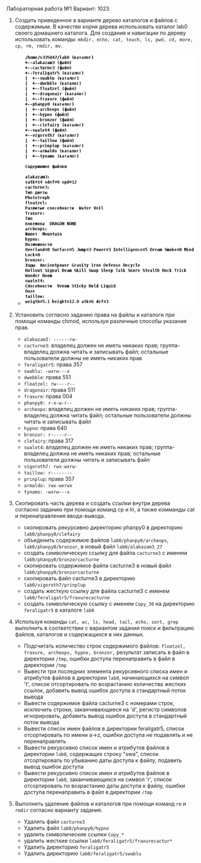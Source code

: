 Лабораторная работа №1
Вариант: 1023
1. Создать приведенное в варианте дерево каталогов и файлов с содержимым. В качестве корня дерева использовать каталог lab0 своего домашнего каталога. Для создания и навигации по дереву использовать команды: `mkdir, echo, cat, touch, ls, pwd, cd, more, cp, rm, rmdir, mv`.

    - [![](task11.png)]()

2. Установить согласно заданию права на файлы и каталоги при помощи команды chmod, используя различные способы указания прав.
    - `alakazam3: ------rw-`
    - `cacturne3`: владелец должен не иметь никаких прав; группа-владелец должна читать и записывать файл; остальные пользователи должны не иметь никаких прав
    - `feraligatr5`: права 357
    - `swablu: -wxrw---x`
    - `dwebble`: права 551
    - `floatzel: rw----r--`
    - `dragonair`: права 511
    - `fraxure`: права 004
    - `phanpy0: r-x-w-r--`
    - `archeops`: владелец должен не иметь никаких прав; группа-владелец должна читать файл; остальные пользователи должны читать и записывать файл
    - `hypno`: права 640
    - `bronzor: r-----r--`
    - `clefairy`: права 317
    - `swalot4`: владелец должен не иметь никаких прав; группа-владелец должна не иметь никаких прав; остальные пользователи должны читать и записывать файл
    - `vigoroth7: rwx-wxrw-`
    - `taillow: r--------`
    - `prinplup`: права 357
    - `armaldo: rwx-wxrwx`
    - `tynamo: -wxrw---x`
3. Скопировать часть дерева и создать ссылки внутри дерева согласно заданию при помощи команд cp и ln, а также комманды cat и перенаправления ввода-вывода.

    - скопировать рекурсивно директорию phanpy0 в директорию `lab0/phanpy0/clefairy`
    - объеденить содержимое файлов `lab0/phanpy0/archeops`, `lab0/phanpy0/bronzor`, в новый файл `lab0/alakazam3_27`
    - cоздать символическую ссылку для файла `cacturne3` с именем `lab0/phanpy0/bronzorcacturne`
    - скопировать содержимое файла cacturne3 в новый файл `lab0/phanpy0/bronzorcacturne`
    - скопировать файл cacturne3 в директорию `lab0/vigoroth7/prinplup`
    - cоздать жесткую ссылку для файла cacturne3 с именем `lab0/feraligatr5/fraxurecacturne`
    - создать символическую ссылку c именем `Copy_30` на директорию `feraligatr5` в каталоге `lab0`
4. Используя команды `cat, wc, ls, head, tail, echo, sort, grep` выполнить в соответствии с вариантом задания поиск и фильтрацию файлов, каталогов и содержащихся в них данных.

    - Подсчитать количество строк содержимого файлов: `floatzel, fraxure, archeops, hypno, bronzor,` результат записать в файл в директории `/tmp`, ошибки доступа перенаправить в файл в директории `/tmp`
    - Вывести три последних элемента рекурсивного списка имен и атрибутов файлов в директории `lab0`, начинающихся на символ 't', список отсортировать по возрастанию количества жестких ссылок, добавить вывод ошибок доступа в стандартный поток вывода
    - Вывести содержимое файла cacturne3 с номерами строк, исключить строки, заканчивающиеся на 'd', регистр символов игнорировать, добавить вывод ошибок доступа в стандартный поток вывода
    - Вывести список имен файлов в директории feraligatr5, список отсортировать по имени a->z, ошибки доступа не подавлять и не перенаправлять
    - Вывести рекурсивно список имен и атрибутов файлов в директории `lab0`, содержащих строку "swa", список отсортировать по убыванию даты доступа к файлу, подавить вывод ошибок доступа
    - Вывести рекурсивно список имен и атрибутов файлов в директории `lab0`, заканчивающихся на символ 'r', список отсортировать по возрастанию даты доступа к файлу, ошибки доступа перенаправить в файл в директории `/tmp`
5. Выполнить удаление файлов и каталогов при помощи команд `rm` и `rmdir` согласно варианту задания.

    - Удалить файл `cacturne3`
    - Удалить файл `lab0/phanpy0/hypno`
    - удалить символические ссылки `Copy_*`
    - удалить жесткие ссылки `lab0/feraligatr5/fraxurecactur*`
    - Удалить директорию `feraligatr5`
    - Удалить директорию `lab0/feraligatr5/swablu`
